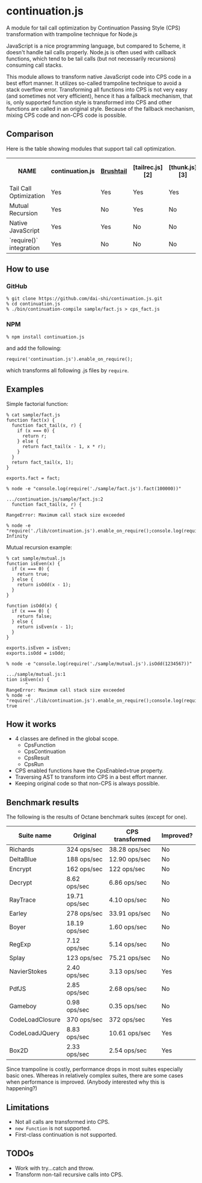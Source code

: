 continuation.js
===============

A module for tail call optimization by Continuation Passing Style (CPS)
transformation with trampoline technique for Node.js

JavaScript is a nice programming language, but compared to Scheme,
it doesn't handle tail calls properly.
Node.js is often used with callback functions,
which tend to be tail calls (but not necessarily recursions)
consuming call stacks.

This module allows to transform native JavaScript code into
CPS code in a best effort manner.
It utilizes so-called trampoline technique to avoid a stack overflow error.
Transforming all functions into CPS is not very easy
(and sometimes not very efficient),
hence it has a fallback mechanism, that is, only supported
function style is transformed into CPS and other functions are
called in an original style.
Because of the fallback mechanism, mixing CPS code and non-CPS code
is possible.

Comparison
----------

Here is the table showing modules that support tail call optimization.

<table>
<tr>
<th>NAME</th>
<th>continuation.js</th>
<th><a href="https://github.com/pufuwozu/brushtail">Brushtail</a></th>
<th>[tailrec.js][2]</th>
<th>[thunk.js][3]</th>
<th>[tail-call][4]</th>
</tr>
<tr>
<td>Tail Call Optimization</td>
<td>Yes</td>
<td>Yes</td>
<td>Yes</td>
<td>Yes</td>
<td>Yes</td>
</tr>
<tr>
<td>Mutual Recursion</td>
<td>Yes</td>
<td>No</td>
<td>Yes</td>
<td>No</td>
<td>No</td>
</tr>
<tr>
<td>Native JavaScript</td>
<td>Yes</td>
<td>Yes</td>
<td>No</td>
<td>No</td>
<td>Almost</td>
</tr>
<tr>
<td>`require()` integration</td>
<td>Yes</td>
<td>No</td>
<td>No</td>
<td>No</td>
<td>No</td>
</tr>
</table>

[1]: https://github.com/pufuwozu/brushtail "pufuwozu/brushtail"
[2]: https://github.com/natefaubion/tailrec.js "natefaubion/tailrec.js"
[3]: https://github.com/jayferd/thunk.js "jayferd/thunk.js"
[4]: https://github.com/Gozala/js-tail-call "Gozala/js-tail-call"

How to use
----------

### GitHub

    % git clone https://github.com/dai-shi/continuation.js.git
    % cd continuation.js
    % ./bin/continuation-compile sample/fact.js > cps_fact.js

### NPM

    % npm install continuation.js

and add the following:

    require('continuation.js').enable_on_require();

which transforms all following .js files by `require`.

Examples
--------

Simple factorial function:

    % cat sample/fact.js
    function fact(x) {
      function fact_tail(x, r) {
        if (x === 0) {
          return r;
        } else {
          return fact_tail(x - 1, x * r);
        }
      }
      return fact_tail(x, 1);
    }

    exports.fact = fact;

    % node -e "console.log(require('./sample/fact.js').fact(100000))"
    
    .../continuation.js/sample/fact.js:2
      function fact_tail(x, r) {
                            ^
    RangeError: Maximum call stack size exceeded
    
    % node -e "require('./lib/continuation.js').enable_on_require();console.log(require('./sample/fact.js').fact(100000))"
    Infinity

Mutual recursion example:

    % cat sample/mutual.js
    function isEven(x) {
      if (x === 0) {
        return true;
      } else {
        return isOdd(x - 1);
      }
    }

    function isOdd(x) {
      if (x === 0) {
        return false;
      } else {
        return isEven(x - 1);
      }
    }

    exports.isEven = isEven;
    exports.isOdd = isOdd;

    % node -e "console.log(require('./sample/mutual.js').isOdd(1234567))"

    .../sample/mutual.js:1
    tion isEven(x) {
           ^
    RangeError: Maximum call stack size exceeded
    % node -e "require('./lib/continuation.js').enable_on_require();console.log(require('./sample/mutual.js').isOdd(1234567))"
    true

How it works
------------

* 4 classes are defined in the global scope.
    * CpsFunction
    * CpsContinuation
    * CpsResult
    * CpsRun
* CPS enabled functions have the CpsEnabled=true property.
* Traversing AST to transform into CPS in a best effort manner.
* Keeping original code so that non-CPS is always possible.

Benchmark results
-----------------

The following is the results of Octane benchmark suites (except for one).

| Suite name      | Original      | CPS transformed | Improved? |
|-----------------|---------------|-----------------|-----------|
| Richards        | 324 ops/sec   | 38.28 ops/sec   | No        |
| DeltaBlue       | 188 ops/sec   | 12.90 ops/sec   | No        |
| Encrypt         | 162 ops/sec   | 122 ops/sec     | No        |
| Decrypt         | 8.62 ops/sec  | 6.86 ops/sec    | No        |
| RayTrace        | 19.71 ops/sec | 4.10 ops/sec    | No        |
| Earley          | 278 ops/sec   | 33.91 ops/sec   | No        |
| Boyer           | 18.19 ops/sec | 1.60 ops/sec    | No        |
| RegExp          | 7.12 ops/sec  | 5.14 ops/sec    | No        |
| Splay           | 123 ops/sec   | 75.21 ops/sec   | No        |
| NavierStokes    | 2.40 ops/sec  | 3.13 ops/sec    | Yes       |
| PdfJS           | 2.85 ops/sec  | 2.68 ops/sec    | No        |
| Gameboy         | 0.98 ops/sec  | 0.35 ops/sec    | No        |
| CodeLoadClosure | 370 ops/sec   | 372 ops/sec     | Yes       |
| CodeLoadJQuery  | 8.83 ops/sec  | 10.61 ops/sec   | Yes       |
| Box2D           | 2.33 ops/sec  | 2.54 ops/sec    | Yes       |

Since trampoline is costly,
performance drops in most suites especially basic ones.
Whereas in relatively complex suites, there are some cases
when performance is improved. (Anybody interested why this is happening?)

Limitations
-----------

* Not all calls are transformed into CPS.
* `new Function` is not supported.
* First-class continuation is not supported.

TODOs
-----

* Work with try...catch and throw.
* Transform non-tail recursive calls into CPS.
